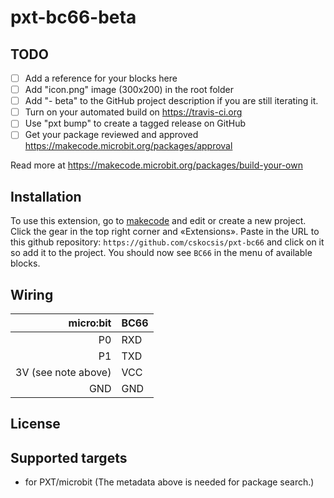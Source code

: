 # pxt-bc66-beta



## TODO

- [ ] Add a reference for your blocks here
- [ ] Add "icon.png" image (300x200) in the root folder
- [ ] Add "- beta" to the GitHub project description if you are still iterating it.
- [ ] Turn on your automated build on https://travis-ci.org
- [ ] Use "pxt bump" to create a tagged release on GitHub
- [ ] Get your package reviewed and approved https://makecode.microbit.org/packages/approval

Read more at https://makecode.microbit.org/packages/build-your-own

## Installation

To use this extension, go to [makecode](https://makecode.microbit.org/) and edit or create a new project. Click the gear in the top right corner and «Extensions». Paste in the URL to this github repository: `https://github.com/cskocsis/pxt-bc66` and click on it so add it to the project. You should now see `BC66` in the menu of available blocks.


## Wiring

micro:bit | BC66
---------:|----------
P0 | RXD
P1 | TXD
3V (see note above) | VCC
GND | GND

## License



## Supported targets

* for PXT/microbit
(The metadata above is needed for package search.)

